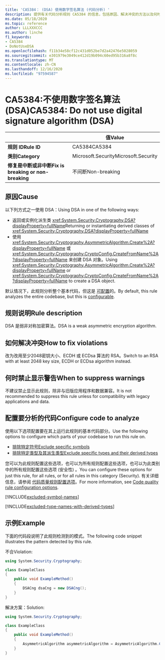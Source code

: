 ```yaml
---
title: 'CA5384： (DSA) 使用数字签名算法 (代码分析) '
description: 提供有关代码分析规则 CA5384 的信息，包括原因、解决冲突的方法以及何时取消显示。
ms.date: 05/18/2020
ms.topic: reference
author: LLLXXXCCC
ms.author: linche
f1_keywords:
- CA5384
- DoNotUseDSA
ms.openlocfilehash: f11b34e58cf12c431d052be7d2a42476e5028059
ms.sourcegitcommit: e301979e3049ce412d19b094c60ed95b316a8f8c
ms.translationtype: MT
ms.contentlocale: zh-CN
ms.lasthandoff: 12/16/2020
ms.locfileid: "97594587"
---
```

# <a name="ca5384-do-not-use-digital-signature-algorithm-dsa"></a><span data-ttu-id="92e92-103">CA5384:不使用数字签名算法(DSA)</span><span class="sxs-lookup"><span data-stu-id="92e92-103">CA5384: Do not use digital signature algorithm (DSA)</span></span>

| | <span data-ttu-id="92e92-104">值</span><span class="sxs-lookup"><span data-stu-id="92e92-104">Value</span></span> |
|-|-|
| <span data-ttu-id="92e92-105">**规则 ID**</span><span class="sxs-lookup"><span data-stu-id="92e92-105">**Rule ID**</span></span> |<span data-ttu-id="92e92-106">CA5384</span><span class="sxs-lookup"><span data-stu-id="92e92-106">CA5384</span></span>|
| <span data-ttu-id="92e92-107">**类别**</span><span class="sxs-lookup"><span data-stu-id="92e92-107">**Category**</span></span> |<span data-ttu-id="92e92-108">Microsoft.Security</span><span class="sxs-lookup"><span data-stu-id="92e92-108">Microsoft.Security</span></span>|
| <span data-ttu-id="92e92-109">**修复是中断或非中断**</span><span class="sxs-lookup"><span data-stu-id="92e92-109">**Fix is breaking or non-breaking**</span></span> |<span data-ttu-id="92e92-110">不间断</span><span class="sxs-lookup"><span data-stu-id="92e92-110">Non-breaking</span></span>|

## <a name="cause"></a><span data-ttu-id="92e92-111">原因</span><span class="sxs-lookup"><span data-stu-id="92e92-111">Cause</span></span>

<span data-ttu-id="92e92-112">以下列方式之一使用 DSA：</span><span class="sxs-lookup"><span data-stu-id="92e92-112">Using DSA in one of the following ways:</span></span>

- <span data-ttu-id="92e92-113">返回或实例化派生类 <xref:System.Security.Cryptography.DSA?displayProperty=fullName></span><span class="sxs-lookup"><span data-stu-id="92e92-113">Returning or instantiating derived classes of <xref:System.Security.Cryptography.DSA?displayProperty=fullName></span></span>
- <span data-ttu-id="92e92-114">使用 <xref:System.Security.Cryptography.AsymmetricAlgorithm.Create%2A?displayProperty=fullName> 或 <xref:System.Security.Cryptography.CryptoConfig.CreateFromName%2A?displayProperty=fullName> 来创建 DSA 对象。</span><span class="sxs-lookup"><span data-stu-id="92e92-114">Using <xref:System.Security.Cryptography.AsymmetricAlgorithm.Create%2A?displayProperty=fullName> or <xref:System.Security.Cryptography.CryptoConfig.CreateFromName%2A?displayProperty=fullName> to create a DSA object.</span></span>

<span data-ttu-id="92e92-115">默认情况下，此规则分析整个基本代码，但这是 [可配置](#configure-code-to-analyze)的。</span><span class="sxs-lookup"><span data-stu-id="92e92-115">By default, this rule analyzes the entire codebase, but this is [configurable](#configure-code-to-analyze).</span></span>

## <a name="rule-description"></a><span data-ttu-id="92e92-116">规则说明</span><span class="sxs-lookup"><span data-stu-id="92e92-116">Rule description</span></span>

<span data-ttu-id="92e92-117">DSA 是弱非对称加密算法。</span><span class="sxs-lookup"><span data-stu-id="92e92-117">DSA is a weak asymmetric encryption algorithm.</span></span>

## <a name="how-to-fix-violations"></a><span data-ttu-id="92e92-118">如何解决冲突</span><span class="sxs-lookup"><span data-stu-id="92e92-118">How to fix violations</span></span>

<span data-ttu-id="92e92-119">改为改用至少2048密钥大小、ECDH 或 ECDsa 算法的 RSA。</span><span class="sxs-lookup"><span data-stu-id="92e92-119">Switch to an RSA with at least 2048 key size, ECDH or ECDsa algorithm instead.</span></span>

## <a name="when-to-suppress-warnings"></a><span data-ttu-id="92e92-120">何时禁止显示警告</span><span class="sxs-lookup"><span data-stu-id="92e92-120">When to suppress warnings</span></span>

<span data-ttu-id="92e92-121">不建议禁止显示此规则，除非与旧版应用程序和数据兼容。</span><span class="sxs-lookup"><span data-stu-id="92e92-121">It is not recommended to suppress this rule unless for compatibility with legacy applications and data.</span></span>

## <a name="configure-code-to-analyze"></a><span data-ttu-id="92e92-122">配置要分析的代码</span><span class="sxs-lookup"><span data-stu-id="92e92-122">Configure code to analyze</span></span>

<span data-ttu-id="92e92-123">使用以下选项配置要在其上运行此规则的基本代码部分。</span><span class="sxs-lookup"><span data-stu-id="92e92-123">Use the following options to configure which parts of your codebase to run this rule on.</span></span>

- [<span data-ttu-id="92e92-124">排除特定符号</span><span class="sxs-lookup"><span data-stu-id="92e92-124">Exclude specific symbols</span></span>](#exclude-specific-symbols)
- [<span data-ttu-id="92e92-125">排除特定类型及其派生类型</span><span class="sxs-lookup"><span data-stu-id="92e92-125">Exclude specific types and their derived types</span></span>](#exclude-specific-types-and-their-derived-types)

<span data-ttu-id="92e92-126">您可以为此规则配置这些选项，也可以为所有规则配置这些选项，也可以为此类别中的所有规则配置这些选项 (安全性) 。</span><span class="sxs-lookup"><span data-stu-id="92e92-126">You can configure these options for just this rule, for all rules, or for all rules in this category (Security).</span></span> <span data-ttu-id="92e92-127">有关详细信息，请参阅 [代码质量规则配置选项](../code-quality-rule-options.md)。</span><span class="sxs-lookup"><span data-stu-id="92e92-127">For more information, see [Code quality rule configuration options](../code-quality-rule-options.md).</span></span>

[!INCLUDE[excluded-symbol-names](~/includes/code-analysis/excluded-symbol-names.md)]

[!INCLUDE[excluded-type-names-with-derived-types](~/includes/code-analysis/excluded-type-names-with-derived-types.md)]

## <a name="example"></a><span data-ttu-id="92e92-128">示例</span><span class="sxs-lookup"><span data-stu-id="92e92-128">Example</span></span>

<span data-ttu-id="92e92-129">下面的代码段说明了此规则检测到的模式。</span><span class="sxs-lookup"><span data-stu-id="92e92-129">The following code snippet illustrates the pattern detected by this rule.</span></span>

<span data-ttu-id="92e92-130">不合</span><span class="sxs-lookup"><span data-stu-id="92e92-130">Violation:</span></span>

```csharp
using System.Security.Cryptography;

class ExampleClass
{
    public void ExampleMethod()
    {
        DSACng dsaCng = new DSACng();
    }
}
```

<span data-ttu-id="92e92-131">解决方案：</span><span class="sxs-lookup"><span data-stu-id="92e92-131">Solution:</span></span>

```csharp
using System.Security.Cryptography;

class ExampleClass
{
    public void ExampleMethod()
    {
        AsymmetricAlgorithm asymmetricAlgorithm = AsymmetricAlgorithm.Create("ECDsa");
    }
}
```
